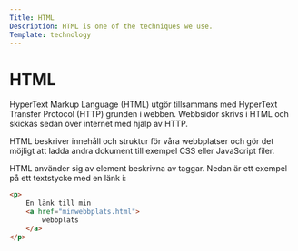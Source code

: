```yaml
---
Title: HTML
Description: HTML is one of the techniques we use.
Template: technology
---
```


# HTML

<p class="first-row">
HyperText Markup Language (HTML) utgör tillsammans med HyperText Transfer Protocol (HTTP) grunden i webben. Webbsidor skrivs i HTML och skickas sedan över internet med hjälp av HTTP.
</p>

<p class="second-row">
HTML beskriver innehåll och struktur för våra webbplatser och gör det möjligt att ladda andra dokument till exempel CSS eller JavaScript filer.
</p>

<p class="third-row">
HTML använder sig av element beskrivna av taggar. Nedan är ett exempel på ett textstycke med en länk i:
</p>


```html
<p>
    En länk till min 
    <a href="minwebbplats.html">
        webbplats
    </a>
</p>
```
